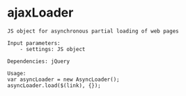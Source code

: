 # ajaxLoader

    JS object for asynchronous partial loading of web pages
    
    Input parameters: 
        - settings: JS object

    Dependencies: jQuery

    Usage: 
    var asyncLoader = new AsyncLoader();
    asyncLoader.load($(link), {}); 
